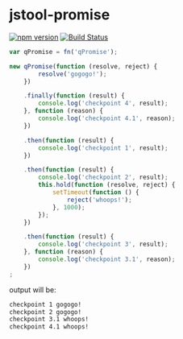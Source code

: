 jstool-promise
==============

[![npm version](https://badge.fury.io/js/jstool-promise.svg)](http://badge.fury.io/js/jstool-promise) [![Build Status](https://travis-ci.org/jstools/promise.js.svg?branch=master)](https://travis-ci.org/jstools/promise.js)

```.js
var qPromise = fn('qPromise');

new qPromise(function (resolve, reject) {
		resolve('gogogo!');
	})

    .finally(function (result) {
    	console.log('checkpoint 4', result);
    }, function (reason) {
    	console.log('checkpoint 4.1', reason);
    })

    .then(function (result) {
    	console.log('checkpoint 1', result);
    })

    .then(function (result) {
        console.log('checkpoint 2', result);
        this.hold(function (resolve, reject) {
            setTimeout(function () {
                reject('whoops!');
            }, 1000);
        });
    })

    .then(function (result) {
		console.log('checkpoint 3', result);
	}, function (reason) {
		console.log('checkpoint 3.1', reason);
	})
;
```
output will be:
```.sh
checkpoint 1 gogogo!
checkpoint 2 gogogo!
checkpoint 3.1 whoops!
checkpoint 4.1 whoops!
```
